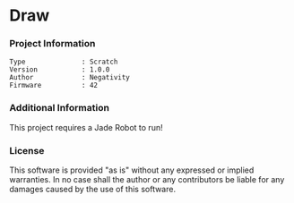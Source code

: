 Draw
================



### Project Information
```
Type              : Scratch
Version           : 1.0.0
Author            : Negativity
Firmware          : 42
```

### Additional Information
This project requires a Jade Robot to run!

### License
This software is provided "as is" without any expressed or implied warranties.  In no case shall the author or any contributors be liable for any damages caused by the use of this software.

